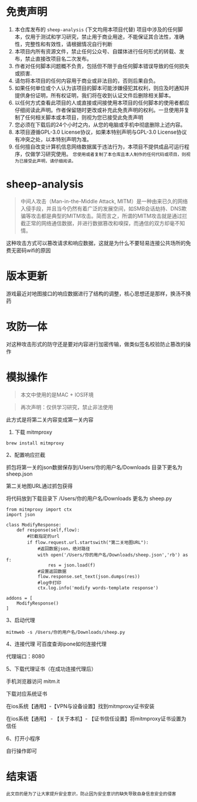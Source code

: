 # 免责声明

1. 本仓库发布的 `sheep-analysis` (下文均用本项目代替) 项目中涉及的任何脚本，仅用于测试和学习研究，禁止用于商业用途，不能保证其合法性，准确性，完整性和有效性，请根据情况自行判断
2. 本项目内所有资源文件，禁止任何公众号、自媒体进行任何形式的转载、发布，禁止直接改项目名二次发布。
3. 作者对任何脚本问题概不负责，包括但不限于由任何脚本错误导致的任何损失或损害.
4. 请勿将本项目的任何内容用于商业或非法目的，否则后果自负。
5. 如果任何单位或个人认为该项目的脚本可能涉嫌侵犯其权利，则应及时通知并提供身份证明，所有权证明，我们将在收到认证文件后删除相关脚本。
6. 以任何方式查看此项目的人或直接或间接使用本项目的任何脚本的使用者都应仔细阅读此声明。作者保留随时更改或补充此免责声明的权利。一旦使用并复制了任何相关脚本或本项目，则视为您已接受此免责声明
7. 您必须在下载后的24个小时之内，从您的电脑或手机中彻底删除上述内容。
8. 本项目遵循GPL-3.0 License协议，如果本特别声明与GPL-3.0 License协议有冲突之处，以本特别声明为准。
9. 任何擅自改变计算机信息网络数据属于违法行为，本项目不提供成品可运行程序，仅做学习研究使用。
`您使用或者复制了本仓库且本人制作的任何代码或项目，则视为已接受此声明，请仔细阅读。`


# sheep-analysis

> 中间人攻击（Man-in-the-Middle Attack, MITM）是一种由来已久的网络入侵手段，并且当今仍然有着广泛的发展空间，如SMB会话劫持、DNS欺骗等攻击都是典型的MITM攻击。简而言之，所谓的MITM攻击就是通过拦截正常的网络通信数据，并进行数据篡改和嗅探，而通信的双方却毫不知情。

这种攻击方式可以篡改请求和响应数据，这就是为什么不要轻易连接公共场所的免费无密码wifi的原因

# 版本更新
游戏最近对地图接口的响应数据进行了结构的调整，核心思想还是那样，换汤不换药

# 攻防一体
对这种攻击形式的防守还是要对内容进行加密传输，做类似签名校验防止篡改的操作

# 模拟操作

> 本文中使用的是MAC + IOS环境

> 再次声明：仅供学习研究，禁止非法使用

此方式是将第二关内容变成第一关内容

1. 下载 mitmproxy
```
brew install mitmproxy
```
2、配置响应拦截

抓包将第一关的json数据保存到/Users/你的用户名/Downloads 目录下更名为 sheep.json

第二关地图URL通过抓包获得

将代码放到下载目录下 /Users/你的用户名/Downloads 更名为 sheep.py
```
from mitmproxy import ctx
import json
 
class ModifyResponse:
    def response(self,flow):
        #拦截指定的url
        if flow.request.url.startswith("第二关地图URL"):
            #返回数据json，绝对路径
            with open('/Users/你的用户名/Downloads/sheep.json','rb') as f:
                res = json.load(f)
            #设置返回数据
            flow.response.set_text(json.dumps(res))
            #log中打印
            ctx.log.info('modify words-template response')
 
addons = [
    ModifyResponse()
]

```

3、启动代理

```
mitmweb -s /Users/你的用户名/Downloads/sheep.py
```

4、连接代理
可百度查询ipone如何连接代理

代理端口：8080

5、下载代理证书（在成功连接代理后）

手机浏览器访问 mitm.it 

下载对应系统证书

在ios系统【通用】-【VPN与设备设置】找到mitmproxy证书安装

在ios系统【通用】 - 【关于本机】- 【证书信任设置】将mitmproxy证书设置为信任

6、打开小程序

自行操作即可

# 结束语
`此文目的是为了让大家提升安全意识，防止因为安全意识的缺失导致自身信息安全的侵害`
